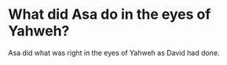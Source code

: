 # What did Asa do in the eyes of Yahweh?

Asa did what was right in the eyes of Yahweh as David had done.

